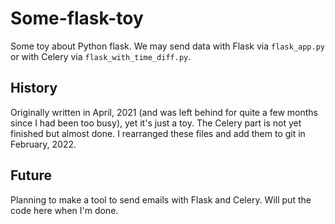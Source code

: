 # Some-flask-toy
Some toy about Python flask. We may send data with Flask via `flask_app.py` or with Celery via `flask_with_time_diff.py`.

## History
Originally written in April, 2021 (and was left behind for quite a few months since I had been too busy), yet it's just a toy.
The Celery part is not yet finished but almost done. I rearranged these files and add them to git in February, 2022.

## Future
Planning to make a tool to send emails with Flask and Celery. Will put the code here when I'm done.
